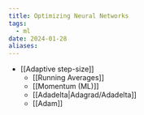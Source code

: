 ```yaml
---
title: Optimizing Neural Networks
tags:
  - ml
date: 2024-01-28
aliases:
---
```

- [[Adaptive step-size]]
	- [[Running Averages]]
	- [[Momentum (ML)]]
	- [[Adadelta|Adagrad/Adadelta]]
	- [[Adam]]